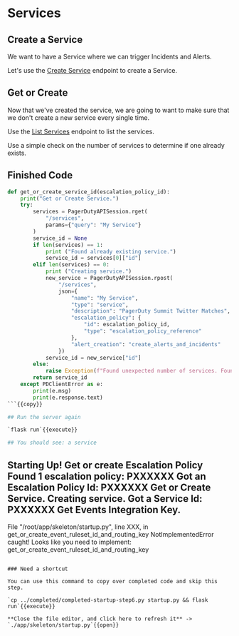 # Services

## Create a Service

We want to have a Service where we can trigger Incidents and Alerts.

Let's use the [Create Service](https://developer.pagerduty.com/api-reference/reference/REST/openapiv3.json/paths/~1services/post) endpoint to create a Service.

## Get or Create

Now that we've created the service, we are going to want to make sure that we don't create a new service every single time.

Use the [List Services](https://developer.pagerduty.com/api-reference/reference/REST/openapiv3.json/paths/~1services/get) endpoint to list the services.

Use a simple check on the number of services to determine if one already exists.

## Finished Code

```python
def get_or_create_service_id(escalation_policy_id):
    print("Get or Create Service.")
    try:
        services = PagerDutyAPISession.rget(
            "/services",
            params={"query": "My Service"}
        )
        service_id = None
        if len(services) == 1:
            print ("Found already existing service.")
            service_id = services[0]["id"]
        elif len(services) == 0:
            print ("Creating service.")
            new_service = PagerDutyAPISession.rpost(
                "/services",
                json={
                    "name": "My Service",
                    "type": "service",
                    "description": "PagerDuty Summit Twitter Matches",
                    "escalation_policy": {
                        "id": escalation_policy_id,
                        "type": "escalation_policy_reference"
                    },
                    "alert_creation": "create_alerts_and_incidents"
                })
            service_id = new_service["id"]
        else:
            raise Exception(f"Found unexpected number of services. Found {len(services)}")
        return service_id
    except PDClientError as e:
        print(e.msg)
        print(e.response.text)
```{{copy}}

## Run the server again

`flask run`{{execute}}

## You should see: a service

```
Starting Up!
Get or create Escalation Policy
Found 1 escalation policy: PXXXXXX
Got an Escalation Policy Id: PXXXXXX
Get or Create Service.
Creating service.
Got a Service Id: PXXXXXX
Get Events Integration Key.
----
  File "/root/app/skeleton/startup.py", line XXX, in get_or_create_event_ruleset_id_and_routing_key
NotImplementedError caught! Looks like you need to implement: get_or_create_event_ruleset_id_and_routing_key
```

### Need a shortcut

You can use this command to copy over completed code and skip this step.

`cp ../completed/completed-startup-step6.py startup.py && flask run`{{execute}}

**Close the file editor, and click here to refresh it** -> `./app/skeleton/startup.py`{{open}}
